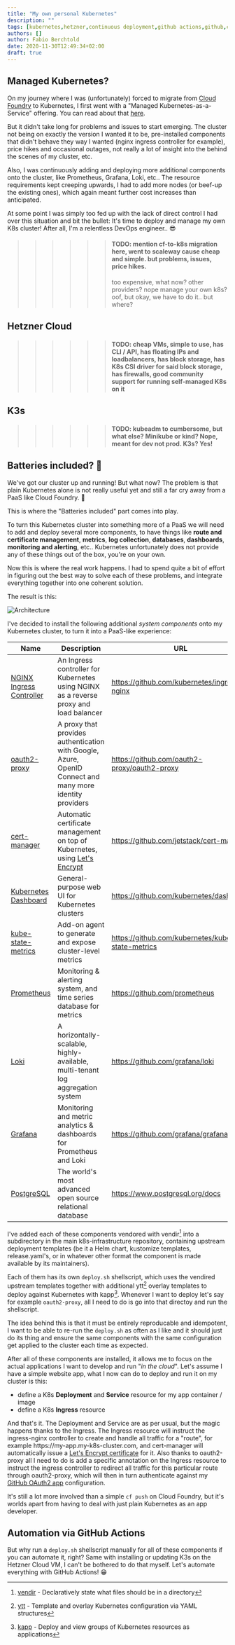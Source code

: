 ```yaml
---
title: "My own personal Kubernetes"
description: ""
tags: [kubernetes,hetzner,continuous deployment,github actions,github,containers,k3s]
authors: []
author: Fabio Berchtold
date: 2020-11-30T12:49:34+02:00
draft: true
---
```


## Managed Kubernetes?

On my journey where I was (unfortunately) forced to migrate from [Cloud Foundry](https://www.cloudfoundry.org/) to Kubernetes, I first went with a "Managed Kubernetes-as-a-Service" offering. You can read about that [here](/posts/migrating-from-cloud-foundry-to-kubernetes/).

But it didn't take long for problems and issues to start emerging. The cluster not being on exactly the version I wanted it to be, pre-installed components that didn't behave they way I wanted (nginx ingress controller for example), price hikes and occasional outages, not really a lot of insight into the behind the scenes of my cluster, etc.

Also, I was continuously adding and deploying more additional components onto the cluster, like Prometheus, Grafana, Loki, etc.. The resource requirements kept creeping upwards, I had to add more nodes (or beef-up the existing ones), which again meant further cost increases than anticipated.

At some point I was simply too fed up with the lack of direct control I had over this situation and bit the bullet: It's time to deploy and manage my own K8s cluster! After all, I'm a relentless DevOps engineer.. 😎

>>>>>> #### TODO: mention cf-to-k8s migration here, went to scaleway cause cheap and simple. but problems, issues, price hikes.
>>>>>> too expensive, what now? other providers? nope
>>>>>> manage your own k8s? oof, but okay, we have to do it..
>>>>>> but where?

## Hetzner Cloud

>>>>>> #### TODO: cheap VMs, simple to use, has CLI / API, has floating IPs and loadbalancers, has block storage, has K8s CSI driver for said block storage, has firewalls, good community support for running self-managed K8s on it

## K3s

>>>>>> #### TODO: kubeadm to cumbersome, but what else? Minikube or kind? Nope, meant for dev not prod. K3s? Yes!

## Batteries included? 🔋

We've got our cluster up and running! But what now?
The problem is that plain Kubernetes alone is not really useful yet and still a far cry away from a PaaS like Cloud Foundry. 🤷

This is where the "Batteries included" part comes into play.

To turn this Kubernetes cluster into something more of a PaaS we will need to add and deploy several more components, to have things like **route and certificate management**, **metrics**, **log collection**, **databases**, **dashboards**, **monitoring and alerting**, etc.. Kubernetes unfortunately does not provide any of these things out of the box, you're on your own.

Now this is where the real work happens. I had to spend quite a bit of effort in figuring out the best way to solve each of these problems, and integrate everything together into one coherent solution.

The result is this:

![Architecture](https://github.com/JamesClonk/k8s-infrastructure/raw/master/docs/architecture.png)

I've decided to install the following additional *system components* onto my Kubernetes cluster, to turn it into a PaaS-like experience:

| Name | Description | URL |
| --- | --- | --- |
| [NGINX Ingress Controller](https://kubernetes.github.io/ingress-nginx) | An Ingress controller for Kubernetes using NGINX as a reverse proxy and load balancer | https://github.com/kubernetes/ingress-nginx |
| [oauth2-proxy](https://oauth2-proxy.github.io/oauth2-proxy/) | A proxy that provides authentication with Google, Azure, OpenID Connect and many more identity providers | https://github.com/oauth2-proxy/oauth2-proxy |
| [cert-manager](https://cert-manager.io) | Automatic certificate management on top of Kubernetes, using [Let's Encrypt](https://letsencrypt.org) | https://github.com/jetstack/cert-manager |
| [Kubernetes Dashboard](https://kubernetes.io/docs/tasks/access-application-cluster/web-ui-dashboard) | General-purpose web UI for Kubernetes clusters | https://github.com/kubernetes/dashboard |
| [kube-state-metrics](https://github.com/kubernetes/kube-state-metrics) | Add-on agent to generate and expose cluster-level metrics | https://github.com/kubernetes/kube-state-metrics |
| [Prometheus](https://prometheus.io) | Monitoring & alerting system, and time series database for metrics | https://github.com/prometheus |
| [Loki](https://grafana.com/oss/loki) | A horizontally-scalable, highly-available, multi-tenant log aggregation system | https://github.com/grafana/loki |
| [Grafana](https://grafana.com/grafana) | Monitoring and metric analytics & dashboards for Prometheus and Loki | https://github.com/grafana/grafana |
| [PostgreSQL](https://www.postgresql.org) | The world's most advanced open source relational database | https://www.postgresql.org/docs |

I've added each of these components vendored with vendir[^1] into a subdirectory in the main k8s-infrastructure repository, containing upstream deployment templates (be it a Helm chart, kustomize templates, release.yaml's, or in whatever other format the component is made available by its maintainers).

Each of them has its own `deploy.sh` shellscript, which uses the vendired upstream templates together with additional ytt[^2] overlay templates to deploy against Kubernetes with kapp[^3]. Whenever I want to deploy let's say for example `oauth2-proxy`, all I need to do is go into that directoy and run the shellscript.

The idea behind this is that it must be entirely reproducable and idempotent, I want to be able to re-run the `deploy.sh` as often as I like and it should just do its thing and ensure the same components with the same configuration get applied to the cluster each time as expected.

After all of these components are installed, it allows me to focus on the actual applications I want to develop and run "*in the cloud*". Let's assume I have a simple website app, what I now can do to deploy and run it on my cluster is this:

- define a K8s **Deployment** and **Service** resource for my app container / image
- define a K8s **Ingress** resource

And that's it. The Deployment and Service are as per usual, but the magic happens thanks to the Ingress. The Ingress resource will instruct the ingress-nginx controller to create and handle all traffic for a "route", for example ht<span>tps://</span>my-app.my-k8s-cluster.com, and cert-manager will automatically issue a [Let's Encrypt certificate](https://letsencrypt.org/) for it. Also thanks to oauth2-proxy all I need to do is add a specific annotation on the Ingress resource to instruct the ingress controller to redirect all traffic for this particular route through oauth2-proxy, which will then in turn authenticate against my [GitHub OAuth2 app](https://docs.github.com/en/developers/apps/building-oauth-apps/creating-an-oauth-app) configuration.

It's still a lot more involved than a simple `cf push` on Cloud Foundry, but it's worlds apart from having to deal with just plain Kubernetes as an app developer.

## Automation via GitHub Actions

But why run a `deploy.sh` shellscript manually for all of these components if you can automate it, right? Same with installing or updating K3s on the Hetzner Cloud VM, I can't be bothered to do that myself. Let's automate everything with GitHub Actions! 😁

[^1]: [vendir](https://carvel.dev/vendir/) - Declaratively state what files should be in a directory
[^2]: [ytt](https://carvel.dev/ytt/) - Template and overlay Kubernetes configuration via YAML structures
[^3]: [kapp](https://carvel.dev/kapp/) - Deploy and view groups of Kubernetes resources as applications
